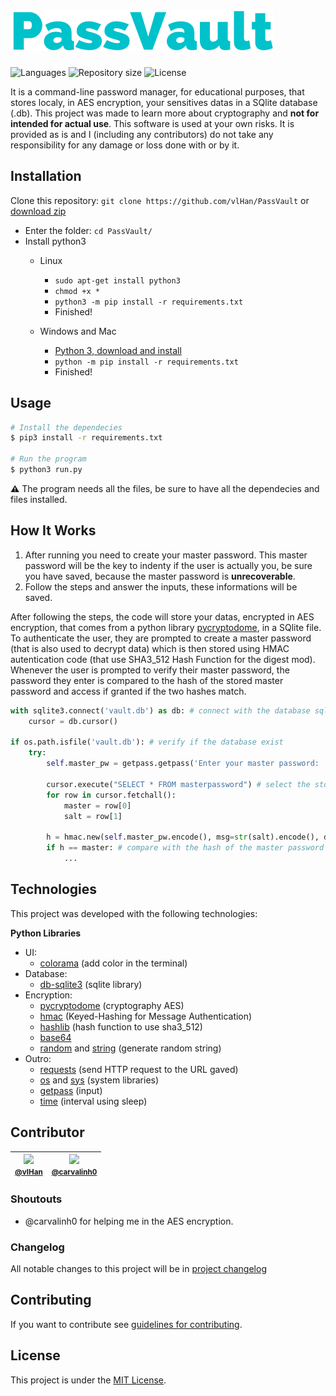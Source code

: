 # <a href="https://github.com/vlHan/PassVault"><img src="./.github/logo.png"></a>

<p>
   <img alt="Languages" src="https://img.shields.io/badge/Python-3.7%20%7C%203.8-blue.svg"> 
   <img alt="Repository size" src="https://img.shields.io/github/repo-size/vlHan/PassVault">
   <img alt="License" src="https://img.shields.io/github/license/vlHan/PassVault.svg">
</p>

It is a command-line password manager, for educational purposes, that stores localy, in AES encryption, your sensitives datas in a SQlite database (.db). This project was made to learn more about cryptography and **not for intended for actual use**. This software is used at your own risks. It is provided as is and I (including any contributors) do not take any responsibility for any damage or loss done with or by it.


## Installation
Clone this repository: `git clone https://github.com/vlHan/PassVault` or <a href="https://github.com/vlHan/PassVault/archive/refs/heads/main.zip">download zip</a>
- Enter the folder: `cd PassVault/`
- Install python3 
  - Linux
    - `sudo apt-get install python3`
    - `chmod +x *`
    - `python3 -m pip install -r requirements.txt`
    - Finished!

  - Windows and Mac
    - [Python 3, download and install](https://www.python.org/downloads/)
    - `python -m pip install -r requirements.txt`
    - Finished!

## Usage
```bash
# Install the dependecies 
$ pip3 install -r requirements.txt

# Run the program
$ python3 run.py
```

**⚠️** The program needs all the files, be sure to have all the dependecies and files installed.

## How It Works

1. After running you need to create your master password. This master password will be the key to indenty if the user is actually you, be sure you have saved, because the master password is **unrecoverable**.
2. Follow the steps and answer the inputs, these informations will be saved. 

After following the steps, the code will store your datas, encrypted in AES encryption, that comes from a python library [pycryptodome](https://pypi.org/project/pycryptodome/), in a SQlite file. To authenticate the user, they are prompted to create a master password (that is also used to decrypt data) which is then stored using HMAC autentication code (that use SHA3_512 Hash Function for the digest mod). Whenever the user is prompted to verify their master password, the password they enter is compared to the hash of the stored master password and access if granted if the two hashes match.

```py
with sqlite3.connect('vault.db') as db: # connect with the database sqlite
    cursor = db.cursor()

if os.path.isfile('vault.db'): # verify if the database exist
    try: 
        self.master_pw = getpass.getpass('Enter your master password: ') # ask the master password

        cursor.execute("SELECT * FROM masterpassword") # select the stored data 
        for row in cursor.fetchall():
            master = row[0]
            salt = row[1] 

        h = hmac.new(self.master_pw.encode(), msg=str(salt).encode(), digestmod=hashlib.sha3_512).hexdigest() # use HMAC and encrypt in sha3_512 HASH Function 
        if h == master: # compare with the hash of the master password
            ...
```

## Technologies 
This project was developed with the following technologies:

**Python Libraries** 
- UI:
  - <a href="https://pypi.org/project/colorama/">colorama</a> (add color in the terminal)
- Database:
  - <a href="https://docs.python.org/3/library/sqlite3.html">db-sqlite3</a> (sqlite library)
- Encryption: 
  - <a href="https://pypi.org/project/pycryptodome/">pycryptodome</a> (cryptography AES) 
  - <a href="https://docs.python.org/3/library/hmac.html">hmac</a> (Keyed-Hashing for Message Authentication)
  - <a href="https://docs.python.org/3/library/hashlib.html">hashlib</a> (hash function to use sha3_512)
  - <a href="https://docs.python.org/3/library/base64.html">base64</a> 
  - <a href="https://docs.python.org/3/library/random.html">random</a> and <a href="https://docs.python.org/pt-br/3/library/string.html">string</a> (generate random string)
- Outro:
  - <a href="https://pypi.org/project/requests/">requests</a> (send HTTP request to the URL gaved)
  - <a href="https://docs.python.org/3/library/os.html">os</a> and <a href="https://docs.python.org/3/library/sys.html">sys</a> (system libraries)
  - <a href="https://docs.python.org/pt-br/3/library/getpass.html">getpass</a> (input)
  - <a href="https://docs.python.org/3/library/time.html">time</a> (interval using sleep)

## Contributor

| [<img src="https://github.com/vlHan.png" width="115"><br><small>@vlHan</small>](https://github.com/vlHan) | [<img src="https://github.com/carvalinh0.png" width="115"><br><small>@carvalinh0</small>](https://github.com/carvalinh0) 
| :---: | :---: | 

### Shoutouts

- @carvalinh0 for helping me in the AES encryption.

### Changelog

All notable changes to this project will be in [project changelog](CHANGELOG.md)

## Contributing 
If you want to contribute see [guidelines for contributing](CONTRIBUTING.md).

## License 
This project is under the [MIT License](LICENSE).
